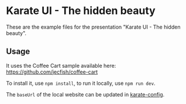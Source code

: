 # Karate UI - The hidden beauty

These are the example files for the presentation "Karate UI - The hidden beauty".

## Usage

It uses the Coffee Cart sample available here: https://github.com/jecfish/coffee-cart

To install it, use `npm install`, to run it locally, use `npm run dev`.

The `baseUrl` of the local website can be updated in [karate-config](src/test/java/karate-config.js).